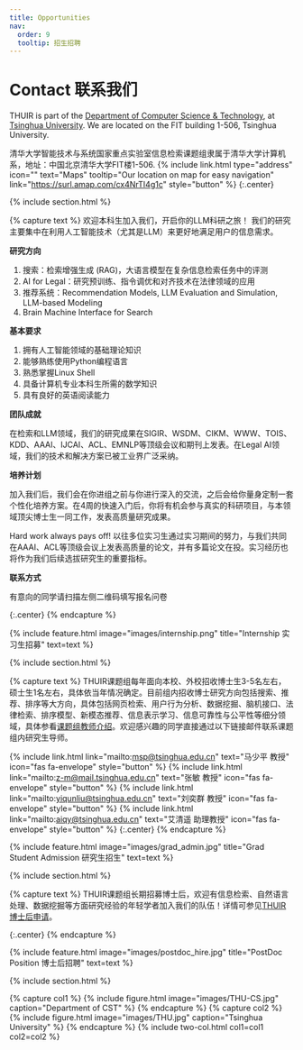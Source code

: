 ```yaml
---
title: Opportunities
nav:
  order: 9
  tooltip: 招生招聘
---
```


# <i class="fas fa-envelope"></i>Contact 联系我们

THUIR is part of the [Department of Computer Science & Technology](https://www.cs.tsinghua.edu.cn/csen/), at [Tsinghua University](https://www.tsinghua.edu.cn/en/).
We are located on the FIT building 1-506, Tsinghua University.

清华大学智能技术与系统国家重点实验室信息检索课题组隶属于清华大学计算机系，地址：中国北京清华大学FIT楼1-506.
{%
  include link.html
  type="address"
  icon=""
  text="Maps"
  tooltip="Our location on map for easy navigation"
  link="https://surl.amap.com/cx4NrTI4g1c"
  style="button"
%}
{:.center}

{% include section.html %}

{% capture text %} 
欢迎本科生加入我们，开启你的LLM科研之旅！
我们的研究主要集中在利用人工智能技术（尤其是LLM）来更好地满足用户的信息需求。

**研究方向**

1. 搜索：检索增强生成 (RAG)，大语言模型在复杂信息检索任务中的评测
2. AI for Legal：研究预训练、指令调优和对齐技术在法律领域的应用
3. 推荐系统：Recommendation Models, LLM Evaluation and Simulation, LLM-based Modeling
4. Brain Machine Interface for Search

**基本要求**
1. 拥有人工智能领域的基础理论知识
2. 能够熟练使用Python编程语言
3. 熟悉掌握Linux Shell
4. 具备计算机专业本科生所需的数学知识
5. 具有良好的英语阅读能力

**团队成就**

在检索和LLM领域，我们的研究成果在SIGIR、WSDM、CIKM、WWW、TOIS、KDD、AAAI、IJCAI、ACL、EMNLP等顶级会议和期刊上发表。在Legal AI领域，我们的技术和解决方案已被工业界广泛采纳。

**培养计划**

加入我们后，我们会在你进组之前与你进行深入的交流，之后会给你量身定制一套个性化培养方案。在4周的快速入门后，你将有机会参与真实的科研项目，与本领域顶尖博士生一同工作，发表高质量研究成果。

Hard work always pays off! 以往多位实习生通过实习期间的努力，与我们共同在AAAI、ACL等顶级会议上发表高质量的论文，并有多篇论文在投。实习经历也将作为我们后续选拔研究生的重要指标。

**联系方式**

有意向的同学请扫描左侧二维码填写报名问卷

{:.center} 
{% endcapture %}

{% include feature.html image="images/internship.png" title="Internship 实习生招募" text=text %}

{% include section.html %}

{% capture text %}
THUIR课题组每年面向本校、外校招收博士生3-5名左右，硕士生1名左右，具体依当年情况确定。目前组内招收博士研究方向包括搜索、推荐、排序等大方向，具体包括网页检索、用户行为分析、数据挖掘、脑机接口、法律检索、排序模型、新模态推荐、信息表示学习、信息可靠性与公平性等细分领域，具体参看[课题组教师介绍](../people/)。欢迎感兴趣的同学直接通过以下链接邮件联系课题组内研究生导师。

{%
  include link.html
  link="mailto:msp@tsinghua.edu.cn"
  text="马少平 教授"
  icon="fas fa-envelope"
  style="button"
%}
{%
  include link.html
  link="mailto:z-m@mail.tsinghua.edu.cn"
  text="张敏 教授"
  icon="fas fa-envelope"
  style="button"
%}
{%
  include link.html
  link="mailto:yiqunliu@tsinghua.edu.cn"
  text="刘奕群 教授"
  icon="fas fa-envelope"
  style="button"
%}
{%
  include link.html
  link="mailto:aiqy@tsinghua.edu.cn"
  text="艾清遥 助理教授"
  icon="fas fa-envelope"
  style="button"
%}
{:.center}
{% endcapture %}

{%
  include feature.html
  image="images/grad_admin.jpg"
  title="Grad Student Admission 研究生招生"
  text=text
%}

{% include section.html %}

{% capture text %}
THUIR课题组长期招募博士后，欢迎有信息检索、自然语言处理、数据挖掘等方面研究经验的年轻学者加入我们的队伍！详情可参见[THUIR博士后申请](https://mp.weixin.qq.com/s/6_NKkVI9NFWUi6PZJJWX5A)。

{:.center}
{% endcapture %}

{%
  include feature.html
  image="images/postdoc_hire.jpg"
  title="PostDoc Position 博士后招聘"
  text=text
%}

{% include section.html %}

{% capture col1 %}
{%
  include figure.html
  image="images/THU-CS.jpg"
  caption="Department of CST"
%}
{% endcapture %}
{% capture col2 %}
{%
  include figure.html
  image="images/THU.jpg"
  caption="Tsinghua University"
%}
{% endcapture %}
{% include two-col.html col1=col1 col2=col2 %}
